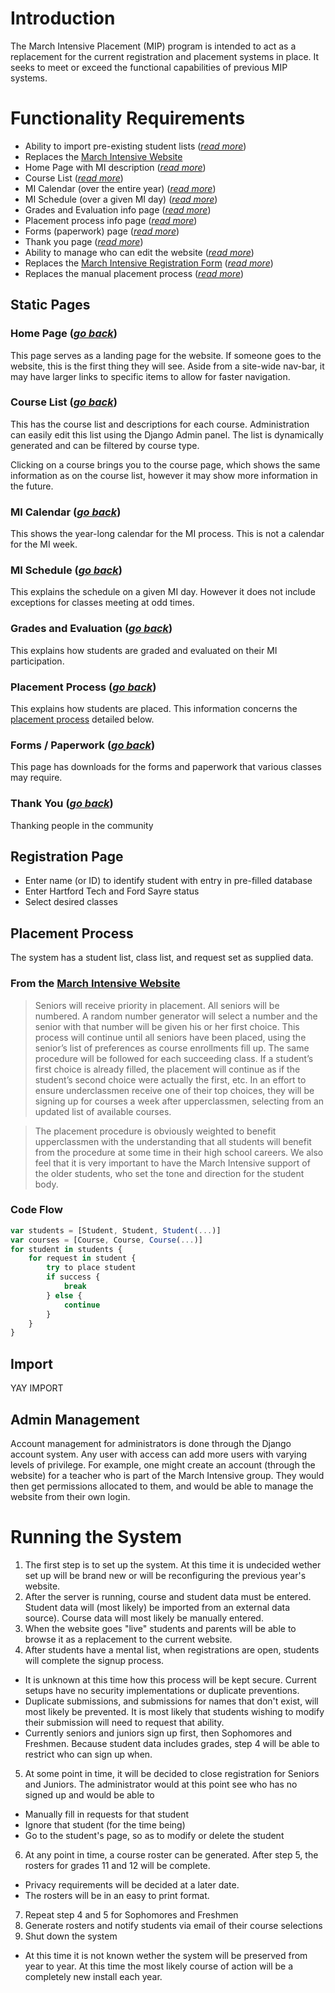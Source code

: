 # Introduction

The March Intensive Placement (MIP) program is intended to act as a replacement for the current registration and placement systems in place. It seeks to meet or exceed the functional capabilities of previous MIP systems.

# Functionality Requirements

- Ability to import pre-existing student lists (_[read more](#import)_)
- Replaces the [March Intensive Website](http://sites.hanovernorwichschools.org/hhs-march-intensive/)
 - Home Page with MI description (_[read more](#home-page-go-back)_)
 - Course List (_[read more](#course-list-go-back)_)
 - MI Calendar (over the entire year) (_[read more](#mi-calendar-go-back)_)
 - MI Schedule (over a given MI day) (_[read more](#mi-schedule-go-back)_)
 - Grades and Evaluation info page (_[read more](#grades-and-evaluation-go-back)_)
 - Placement process info page (_[read more](#placement-process-go-back)_)
 - Forms (paperwork) page (_[read more](#forms--paperwork-go-back)_)
 - Thank you page (_[read more](#thank-you-go-back)_)
 - Ability to manage who can edit the website (_[read more](#admin-management)_)
- Replaces the [March Intensive Registration Form](http://sites.hanovernorwichschools.org/hhs-march-intensive/home/registration) (_[read more](#registration-page)_)
- Replaces the manual placement process (_[read more](#placement-process)_)

## Static Pages

### Home Page (_[go back](#functionality-requirements)_)

This page serves as a landing page for the website. If someone goes to the website, this is the first thing they will see. Aside from a site-wide nav-bar, it may have larger links to specific items to allow for faster navigation.

### Course List (_[go back](#functionality-requirements)_)

This has the course list and descriptions for each course. Administration can easily edit this list using the Django Admin panel. The list is dynamically generated and can be filtered by course type.

Clicking on a course brings you to the course page, which shows the same information as on the course list, however it may show more information in the future.

### MI Calendar (_[go back](#functionality-requirements)_)

This shows the year-long calendar for the MI process. This is not a calendar for the MI week.

### MI Schedule (_[go back](#functionality-requirements)_)

This explains the schedule on a given MI day. However it does not include exceptions for classes meeting at odd times.

### Grades and Evaluation (_[go back](#functionality-requirements)_)

This explains how students are graded and evaluated on their MI participation.

### Placement Process (_[go back](#functionality-requirements)_)

This explains how students are placed. This information concerns the [placement process](#placement-process) detailed below.

### Forms / Paperwork (_[go back](#functionality-requirements)_)

This page has downloads for the forms and paperwork that various classes may require.

### Thank You (_[go back](#functionality-requirements)_)

Thanking people in the community

## Registration Page

- Enter name (or ID) to identify student with entry in pre-filled database
- Enter Hartford Tech and Ford Sayre status
- Select desired classes

## Placement Process

The system has a student list, class list, and request set as supplied data.

### From the [March Intensive Website](http://sites.hanovernorwichschools.org/hhs-march-intensive/home/mi-placement)

> Seniors will receive priority in placement. All seniors will be numbered. A random number generator will select a number and the senior with that number will be given his or her first choice. This process will continue until all seniors have been placed, using the senior’s list of preferences as course enrollments fill up. The same procedure will be followed for each succeeding class. If a student’s first choice is already filled, the placement will continue as if the student’s second choice were actually the first, etc. In an effort to ensure underclassmen receive one of their top choices, they will be signing up for courses a week after upperclassmen, selecting from an updated list of available courses.

> The placement procedure is obviously weighted to benefit upperclassmen with the understanding that all students will benefit from the procedure at some time in their high school careers. We also feel that it is very important to have the March Intensive support of the older students, who set the tone and direction for the student body.

### Code Flow

```javascript
var students = [Student, Student, Student(...)]
var courses = [Course, Course, Course(...)]
for student in students {
    for request in student {
        try to place student
        if success {
            break
        } else {
            continue
        }
    }
}
```

## Import

YAY IMPORT

## Admin Management

Account management for administrators is done through the Django account system. Any user with access can add more users with varying levels of privilege. For example, one might create an account (through the website) for a teacher who is part of the March Intensive group. They would then get permissions allocated to them, and would be able to manage the website from their own login.

# Running the System

1. The first step is to set up the system. At this time it is undecided wether set up will be brand new or will be reconfiguring the previous year's website.
2. After the server is running, course and student data must be entered. Student data will (most likely) be imported from an external data source). Course data will most likely be manually entered.
3. When the website goes "live" students and parents will be able to browse it as a replacement to the current website.
4. After students have a mental list, when registrations are open, students will complete the signup process.
 - It is unknown at this time how this process will be kept secure. Current setups have no security implementations or duplicate preventions.
 - Duplicate submissions, and submissions for names that don't exist, will most likely be prevented. It is most likely that students wishing to modify their submission will need to request that ability.
 - Currently seniors and juniors sign up first, then Sophomores and Freshmen. Because student data includes grades, step 4 will be able to restrict who can sign up when.
5. At some point in time, it will be decided to close registration for Seniors and Juniors. The administrator would at this point see who has no signed up and would be able to
 - Manually fill in requests for that student
 - Ignore that student (for the time being)
 - Go to the student's page, so as to modify or delete the student
6. At any point in time, a course roster can be generated. After step 5, the rosters for grades 11 and 12 will be complete.
 - Privacy requirements will be decided at a later date.
 - The rosters will be in an easy to print format.
7. Repeat step 4 and 5 for Sophomores and Freshmen
8. Generate rosters and notify students via email of their course selections
9. Shut down the system
 - At this time it is not known wether the system will be preserved from year to year. At this time the most likely course of action will be a completely new install each year.